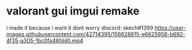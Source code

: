 # valorant gui imgui remake
i made it because i want it dont worry
discord: skech#1399
https://user-images.githubusercontent.com/42714395/156628815-e6625958-b692-4f35-a305-1bc0fa46fdd0.mp4

